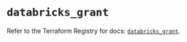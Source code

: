 # `databricks_grant`

Refer to the Terraform Registry for docs: [`databricks_grant`](https://registry.terraform.io/providers/databricks/databricks/1.83.0/docs/resources/grant).
